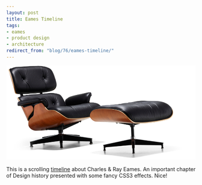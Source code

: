 ```yaml
---
layout: post
title: Eames Timeline
tags:
- eames
- product design
- architecture
redirect_from: "blog/76/eames-timeline/"
---
```

<img src="/images/146.png" class="wide" />

This is a scrolling <a href="http://www.eameshouse250.org/timeline.html">timeline</a> about Charles & Ray Eames. An important chapter of Design history presented with some fancy CSS3 effects. Nice!
